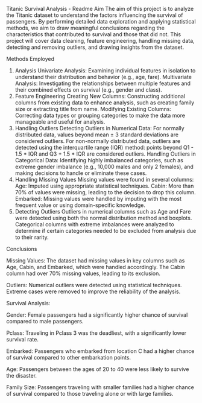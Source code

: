 Titanic Survival Analysis - Readme
Aim
The aim of this project is to analyze the Titanic dataset to understand the factors influencing the survival of passengers. By performing detailed data exploration and applying statistical methods, we aim to draw meaningful conclusions regarding the characteristics that contributed to survival and those that did not. This project will cover data cleaning, feature engineering, handling missing data, detecting and removing outliers, and drawing insights from the dataset.

Methods Employed
1. Analysis
Univariate Analysis: Examining individual features in isolation to understand their distribution and behavior (e.g., age, fare).
Multivariate Analysis: Investigating the relationships between multiple features and their combined effects on survival (e.g., gender and class).
2. Feature Engineering
Creating New Columns: Constructing additional columns from existing data to enhance analysis, such as creating family size or extracting title from name.
Modifying Existing Columns: Correcting data types or grouping categories to make the data more manageable and useful for analysis.
3. Handling Outliers
Detecting Outliers in Numerical Data:
For normally distributed data, values beyond mean ± 3 standard deviations are considered outliers.
For non-normally distributed data, outliers are detected using the interquartile range (IQR) method: points beyond Q1 - 1.5 * IQR and Q3 + 1.5 * IQR are considered outliers.
Handling Outliers in Categorical Data:
Identifying highly imbalanced categories, such as extreme gender imbalance (e.g., 10,000 males and only 2 females), and making decisions to handle or eliminate these cases.
4. Handling Missing Values
Missing values were found in several columns:
Age: Imputed using appropriate statistical techniques.
Cabin: More than 70% of values were missing, leading to the decision to drop this column.
Embarked: Missing values were handled by imputing with the most frequent value or using domain-specific knowledge.
5. Detecting Outliers
Outliers in numerical columns such as Age and Fare were detected using both the normal distribution method and boxplots.
Categorical columns with extreme imbalances were analyzed to determine if certain categories needed to be excluded from analysis due to their rarity.


Conclusions

Missing Values: The dataset had missing values in key columns such as Age, Cabin, and Embarked, which were handled accordingly. The Cabin column had over 70% missing values, leading to its exclusion.

Outliers: Numerical outliers were detected using statistical techniques. Extreme cases were removed to improve the reliability of the analysis.

Survival Analysis:

Gender: Female passengers had a significantly higher chance of survival compared to male passengers.

Pclass: Traveling in Pclass 3 was the deadliest, with a significantly lower survival rate.

Embarked: Passengers who embarked from location C had a higher chance of survival compared to other embarkation points.

Age: Passengers between the ages of 20 to 40 were less likely to survive the disaster.

Family Size: Passengers traveling with smaller families had a higher chance of survival compared to those traveling alone or with large families.
